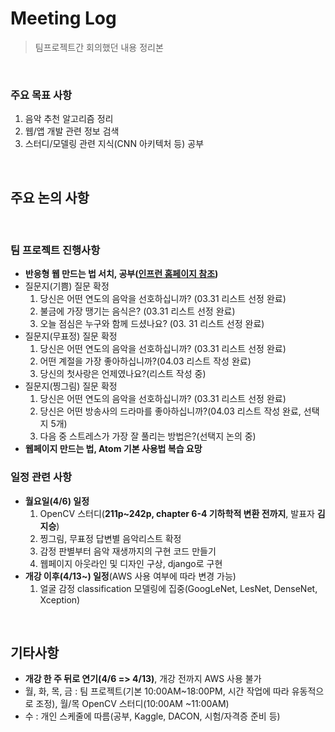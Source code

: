 # Meeting Log

> 팀프로젝트간 회의했던 내용 정리본

<br>

### 주요 목표 사항

1. 음악 추천 알고리즘 정리
2. 웹/앱 개발 관련 정보 검색
3. 스터디/모델링 관련 지식(CNN 아키텍처 등) 공부

<br>

## 주요 논의 사항

<br>

### 팀 프로젝트 진행사항

- **반응형 웹 만드는 법 서치, 공부([인프런 홈페이지 참조](https://www.inflearn.com/courses?s=반응형))**
- 질문지(기쁨) 질문 확정
  1. 당신은 어떤 연도의 음악을 선호하십니까? (03.31 리스트 선정 완료)
  2. 불금에 가장 땡기는 음식은? (03.31 리스트 선정 완료)
  3. 오늘 점심은 누구와 함께 드셨나요? (03. 31 리스트 선정 완료)
- 질문지(무표정) 질문 확정
  1. 당신은 어떤 연도의 음악을 선호하십니까? (03.31 리스트 선정 완료)
  2. 어떤 계절을 가장 좋아하십니까?(04.03 리스트 작성 완료)
  3. 당신의 첫사랑은 언제였나요?(리스트 작성 중)
- 질문지(찡그림) 질문 확정
  1. 당신은 어떤 연도의 음악을 선호하십니까? (03.31 리스트 선정 완료)
  2. 당신은 어떤 방송사의 드라마를 좋아하십니까?(04.03 리스트 작성 완료, 선택지 5개)
  3. 다음 중 스트레스가 가장 잘 풀리는 방법은?(선택지 논의 중)
- **웹페이지 만드는 법, Atom 기본 사용법 복습 요망**

### 일정 관련 사항

- **월요일(4/6) 일정**
  1. OpenCV 스터디(**211p~242p, chapter 6-4 기하학적 변환 전까지**, 발표자 **김지승**)
  2. 찡그림, 무표정 답변별 음악리스트 확정
  3. 감정 판별부터 음악 재생까지의 구현 코드 만들기
  4. 웹페이지 아웃라인 및 디자인 구상, django로 구현
- **개강 이후(4/13~) 일정**(AWS 사용 여부에 따라 변경 가능)
  1. 얼굴 감정 classification 모델링에 집중(GoogLeNet, LesNet, DenseNet, Xception)

<br>

## 기타사항

- **개강 한 주 뒤로 연기(4/6 => 4/13)**, 개강 전까지 AWS 사용 불가
- 월, 화, 목, 금 : 팀 프로젝트(기본 10:00AM~18:00PM, 시간 작업에 따라 유동적으로 조정), 월/목 OpenCV 스터디(10:00AM ~11:00AM)
- 수 : 개인 스케줄에 따름(공부, Kaggle, DACON, 시험/자격증 준비 등)